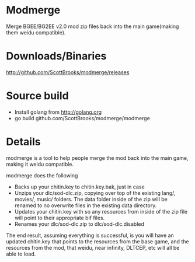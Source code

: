 # Modmerge
Merge BGEE/BG2EE v2.0 mod zip files back into the main game(making them weidu compatible).

# Downloads/Binaries
http://github.com/ScottBrooks/modmerge/releases

# Source build
 - Install golang from http://golang.org
 - go build github.com/ScottBrooks/modmerge/modmerge

# Details

modmerge is a tool to help people merge the mod back into the main game, making it weidu compatible.

modmerge does the following
 - Backs up your chitin.key to chitin.key.bak, just in case
 - Unzips your dlc/sod-dlc.zip, copying over top of the existing lang/, movies/, music/ folders.  The data folder inside of the zip will be renamed to no overwrite files in the existing data directory.
 - Updates your chitin.key with so any resources from inside of the zip file will point to their appropriate bif files.
 - Renames your dlc/sod-dlc.zip to dlc/sod-dlc.disabled
 
The end result, assuming everything is successful, is you will have an updated chitin.key that points to the resources from the base game, and the resources from the mod, that weidu, near infinity, DLTCEP, etc will all be able to load.

